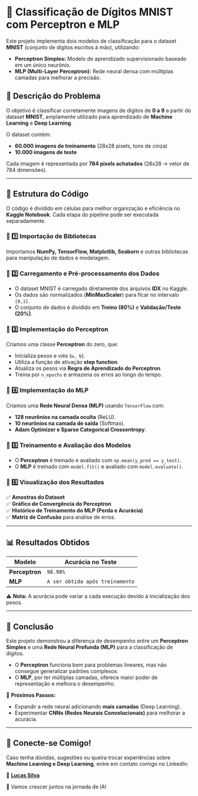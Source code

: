 # 📌 Classificação de Dígitos MNIST com Perceptron e MLP

Este projeto implementa dois modelos de classificação para o dataset **MNIST** (conjunto de dígitos escritos à mão), utilizando:
- **Perceptron Simples:** Modelo de aprendizado supervisionado baseado em um único neurônio.
- **MLP (Multi-Layer Perceptron):** Rede neural densa com múltiplas camadas para melhorar a precisão.

## 📖 Descrição do Problema
O objetivo é classificar corretamente imagens de dígitos de **0 a 9** a partir do dataset **MNIST**, amplamente utilizado para aprendizado de **Machine Learning** e **Deep Learning**.

O dataset contém:
- **60.000 imagens de treinamento** (28x28 pixels, tons de cinza)
- **10.000 imagens de teste**

Cada imagem é representada por **784 pixels achatados** (28x28 → vetor de 784 dimensões).

---

## 📌 Estrutura do Código

O código é dividido em células para melhor organização e eficiência no **Kaggle Notebook**. Cada etapa do pipeline pode ser executada separadamente.

### 📌 1️⃣ Importação de Bibliotecas
Importamos **NumPy, TensorFlow, Matplotlib, Seaborn** e outras bibliotecas para manipulação de dados e modelagem.

### 📌 2️⃣ Carregamento e Pré-processamento dos Dados
- O dataset MNIST é carregado diretamente dos arquivos **IDX** no Kaggle.
- Os dados são normalizados (**MinMaxScaler**) para ficar no intervalo `[0,1]`.
- O conjunto de dados é dividido em **Treino (80%)** e **Validação/Teste (20%)**.

### 📌 3️⃣ Implementação do Perceptron
Criamos uma classe **Perceptron** do zero, que:
- Inicializa pesos e viés (`w, b`).
- Utiliza a função de ativação **step function**.
- Atualiza os pesos via **Regra de Aprendizado do Perceptron**.
- Treina por `n_epochs` e armazena os erros ao longo do tempo.

### 📌 4️⃣ Implementação do MLP
Criamos uma **Rede Neural Densa (MLP)** usando `TensorFlow` com:
- **128 neurônios na camada oculta** (ReLU).
- **10 neurônios na camada de saída** (Softmax).
- **Adam Optimizer e Sparse Categorical Crossentropy**.

### 📌 5️⃣ Treinamento e Avaliação dos Modelos
- O **Perceptron** é treinado e avaliado com `np.mean(y_pred == y_test)`.
- O **MLP** é treinado com `model.fit()` e avaliado com `model.evaluate()`.

### 📌 6️⃣ Visualização dos Resultados
✅ **Amostras do Dataset**  
✅ **Gráfico de Convergência do Perceptron**  
✅ **Histórico de Treinamento do MLP (Perda e Acurácia)**  
✅ **Matriz de Confusão** para análise de erros.

---

## 📊 **Resultados Obtidos**
| Modelo       | Acurácia no Teste |
|-------------|----------------|
| **Perceptron** | `98.98%` |
| **MLP**        | `A ser obtida após treinamento` |

⚠ **Nota:** A acurácia pode variar a cada execução devido à inicialização dos pesos.

---

## 🚀 Conclusão
Este projeto demonstrou a diferença de desempenho entre um **Perceptron Simples** e uma **Rede Neural Profunda (MLP)** para a classificação de dígitos.  
- O **Perceptron** funciona bem para problemas lineares, mas não consegue generalizar padrões complexos.
- O **MLP**, por ter múltiplas camadas, oferece maior poder de representação e melhora o desempenho.

📌 **Próximos Passos:**  
- Expandir a rede neural adicionando **mais camadas** (Deep Learning).  
- Experimentar **CNNs (Redes Neurais Convolucionais)** para melhorar a acurácia.

---

## 📢 Conecte-se Comigo!  
Caso tenha dúvidas, sugestões ou queira trocar experiências sobre **Machine Learning e Deep Learning**, entre em contato comigo no LinkedIn:  

🔗 **[Lucas Silva](https://www.linkedin.com/in/Lucas19Silva/)**  

🚀 Vamos crescer juntos na jornada de IA!  
